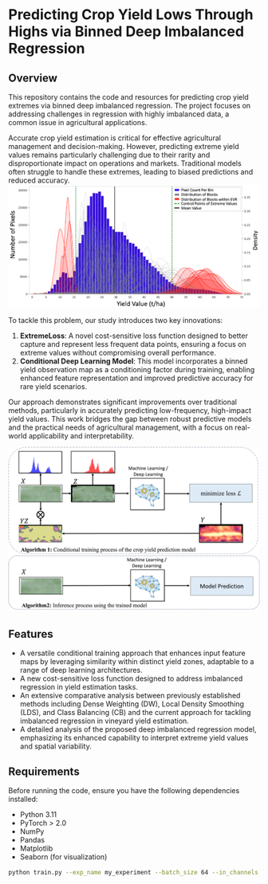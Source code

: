 # Predicting Crop Yield Lows Through Highs via Binned Deep Imbalanced Regression

## Overview

This repository contains the code and resources for predicting crop yield extremes via binned deep imbalanced regression. The project focuses on addressing challenges in regression with highly imbalanced data, a common issue in agricultural applications.  

Accurate crop yield estimation is critical for effective agricultural management and decision-making. However, predicting extreme yield values remains particularly challenging due to their rarity and disproportionate impact on operations and markets. Traditional models often struggle to handle these extremes, leading to biased predictions and reduced accuracy.  
![Figure 1: Illustration of Imbalanced Learning](src/figs/Figure_1.png)  


To tackle this problem, our study introduces two key innovations:  

1. **ExtremeLoss**: A novel cost-sensitive loss function designed to better capture and represent less frequent data points, ensuring a focus on extreme values without compromising overall performance.  
2. **Conditional Deep Learning Model**: This model incorporates a binned yield observation map as a conditioning factor during training, enabling enhanced feature representation and improved predictive accuracy for rare yield scenarios.  


Our approach demonstrates significant improvements over traditional methods, particularly in accurately predicting low-frequency, high-impact yield values. This work bridges the gap between robust predictive models and the practical needs of agricultural management, with a focus on real-world applicability and interpretability.  

![Figure 2: Architecture of the Conditional Deep Learning Model](src/figs/Figure_2.png)  



## Features
- A versatile conditional training approach that enhances input feature maps by leveraging similarity within distinct yield zones, adaptable to a range of deep learning architectures.
- A new cost-sensitive loss function designed to address imbalanced regression in yield estimation tasks. 
- An extensive comparative analysis between previously established methods including Dense Weighting (DW), Local Density Smoothing (LDS), and Class Balancing (CB) and the current approach for tackling imbalanced regression in vineyard yield estimation.
- A detailed analysis of the proposed deep imbalanced regression model, emphasizing its enhanced capability to interpret extreme yield values and spatial variability.  


## Requirements

Before running the code, ensure you have the following dependencies installed:

- Python 3.11
- PyTorch > 2.0
- NumPy
- Pandas
- Matplotlib
- Seaborn (for visualization)


```bash
python train.py --exp_name my_experiment --batch_size 64 --in_channels 4 --dropout 0.1 --ldsks 10 --ldssigma 8 --alphs 3.9 --betha 4 --lr 0.0001 --wd 0.0001 --epochs 50 --loss mse --reweight dw


